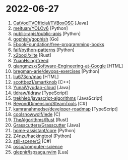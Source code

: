 # 2022-06-27

1. [CatVodTVOfficial/TVBoxOSC](https://github.com/CatVodTVOfficial/TVBoxOSC "开发阶段请不要提没有意义的PR，也不要用PR来提意见！") [Java]
2. [meituan/YOLOv6](https://github.com/meituan/YOLOv6 "YOLOv6: a single-stage object detection framework dedicated to industrial applications.") [Python]
3. [public-apis/public-apis](https://github.com/public-apis/public-apis "A collective list of free APIs") [Python]
4. [gophish/gophish](https://github.com/gophish/gophish "Open-Source Phishing Toolkit") [Go]
5. [EbookFoundation/free-programming-books](https://github.com/EbookFoundation/free-programming-books "📚 Freely available programming books") 
6. [faif/python-patterns](https://github.com/faif/python-patterns "A collection of design patterns/idioms in Python") [Python]
7. [x2bool/xlite](https://github.com/x2bool/xlite "SQLite extension to query Excel (.xlsx, .xls, .ods) files as virtual tables") [Rust]
8. [YuanHsing/freed](https://github.com/YuanHsing/freed "") 
9. [qiangmzsx/Software-Engineering-at-Google](https://github.com/qiangmzsx/Software-Engineering-at-Google "《Software Engineering at Google》的中文翻译版本") [HTML]
10. [bregman-arie/devops-exercises](https://github.com/bregman-arie/devops-exercises "Linux, Jenkins, AWS, SRE, Prometheus, Docker, Python, Ansible, Git, Kubernetes, Terraform, OpenStack, SQL, NoSQL, Azure, GCP, DNS, Elastic, Network, Virtualization. DevOps Interview Questions") [Python]
11. [liu673cn/mao](https://github.com/liu673cn/mao "猫影视TV（停运）---> TVbox（空壳）") [HTML]
12. [scottbez1/smartknob](https://github.com/scottbez1/smartknob "Haptic input knob with software-defined endstops and virtual detents") [C++]
13. [YunaiV/yudao-cloud](https://github.com/YunaiV/yudao-cloud "RuoYi-Vue 全新 Cloud 版本，优化重构所有功能。基于 Spring Cloud Alibaba + MyBatis Plus + Vue & Element 实现的后台管理系统 + 用户小程序，支持 RBAC 动态权限、多租户、数据权限、工作流、三方登录、支付、短信、商城等功能。你的 ⭐️ Star ⭐️，是作者生发的动力！") [Java]
14. [tldraw/tldraw](https://github.com/tldraw/tldraw "A tiny little drawing app.") [TypeScript]
15. [trekhleb/javascript-algorithms](https://github.com/trekhleb/javascript-algorithms "📝 Algorithms and data structures implemented in JavaScript with explanations and links to further readings") [JavaScript]
16. [BeyondDimension/SteamTools](https://github.com/BeyondDimension/SteamTools "🛠「Watt Toolkit」是一个开源跨平台的多功能 Steam 工具箱。") [C#]
17. [kamranahmedse/developer-roadmap](https://github.com/kamranahmedse/developer-roadmap "Roadmap to becoming a developer in 2022") [TypeScript]
18. [coolsnowwolf/lede](https://github.com/coolsnowwolf/lede "Lean's OpenWrt source") [C]
19. [TheAlgorithms/Rust](https://github.com/TheAlgorithms/Rust "All Algorithms implemented in Rust") [Rust]
20. [Grasscutters/Grasscutter](https://github.com/Grasscutters/Grasscutter "A server software reimplementation for a certain anime game.") [Java]
21. [home-assistant/core](https://github.com/home-assistant/core "🏡 Open source home automation that puts local control and privacy first.") [Python]
22. [Z4nzu/hackingtool](https://github.com/Z4nzu/hackingtool "ALL IN ONE Hacking Tool For Hackers") [Python]
23. [still-scene/t3](https://github.com/still-scene/t3 "Tooll 3 is an open source software to create realtime motion graphics.") [C#]
24. [ossu/computer-science](https://github.com/ossu/computer-science "🎓 Path to a free self-taught education in Computer Science!") 
25. [glepnir/lspsaga.nvim](https://github.com/glepnir/lspsaga.nvim "neovim lsp plugin") [Lua]

